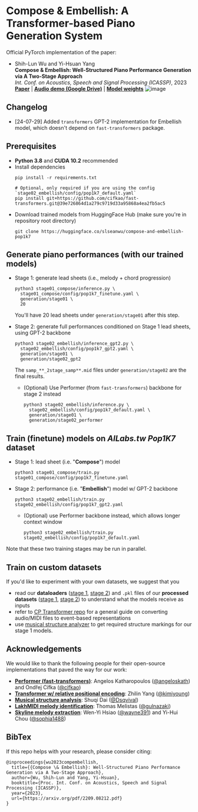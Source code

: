 # Compose & Embellish: A Transformer-based Piano Generation System
Official PyTorch implementation of the paper:
 - Shih-Lun Wu and Yi-Hsuan Yang  
  **Compose & Embellish: Well-Structured Piano Performance Generation via A Two-Stage Approach**  
  _Int. Conf. on Acoustics, Speech and Signal Processing (ICASSP)_, 2023  
   [**Paper**](https://arxiv.org/abs/2209.08212) | [**Audio demo (Google Drive)**](https://bit.ly/comp_embel) | [**Model weights**](https://huggingface.co/slseanwu/compose-and-embellish-pop1k7)
  ![image](https://user-images.githubusercontent.com/31909739/223012496-1c0f3c3c-1aaf-404a-b6ae-a529e8d395d1.png)

## Changelog
  - [24-07-29] Added `transformers` GPT-2 implementation for Embellish model, which doesn't depend on `fast-transformers` package.

## Prerequisites
  - **Python 3.8** and **CUDA 10.2** recommended
  - Install dependencies
    ```
    pip install -r requirements.txt

    # Optional, only required if you are using the config `stage02_embellish/config/pop1k7_default.yaml`
    pip install git+https://github.com/cifkao/fast-transformers.git@39e726864d1a279c9719d33a95868a4ea2fb5ac5
    ```
  - Download trained models from HuggingFace Hub (make sure you're in repository root directory)
    ```
    git clone https://huggingface.co/slseanwu/compose-and-embellish-pop1k7
    ```

## Generate piano performances (with our trained models)
  - Stage 1: generate lead sheets (i.e., melody + chord progression)
    ```
    python3 stage01_compose/inference.py \
      stage01_compose/config/pop1k7_finetune.yaml \
      generation/stage01 \
      20
    ```
    You'll have 20 lead sheets under `generation/stage01` after this step.  
  - Stage 2: generate full performances conditioned on Stage 1 lead sheets, using GPT-2 backbone
    ```
    python3 stage02_embellish/inference_gpt2.py \
      stage02_embellish/config/pop1k7_gpt2.yaml \
      generation/stage01 \
      generation/stage02_gpt2
    ```
    The `samp_**_2stage_samp**.mid` files under `generation/stage02` are the final results.

    - (Optional) Use Performer (from `fast-transformers`) backbone for stage 2 instead
      ```
      python3 stage02_embellish/inference.py \
        stage02_embellish/config/pop1k7_default.yaml \
        generation/stage01 \
        generation/stage02_performer
      ```
    
## Train (finetune) models on _AILabs.tw Pop1K7_ dataset
  - Stage 1: lead sheet (i.e. "**Compose**") model
    ```
    python3 stage01_compose/train.py stage01_compose/config/pop1k7_finetune.yaml
    ```
  - Stage 2: performance (i.e. "**Embellish**") model w/ GPT-2 backbone
    ```
    python3 stage02_embellish/train.py stage02_embellish/config/pop1k7_gpt2.yaml
    ```

    - (Optional) use Performer backbone instead, which allows longer context window
      ```
      python3 stage02_embellish/train.py stage02_embellish/config/pop1k7_default.yaml
      ```
Note that these two training stages may be run in parallel.

## Train on custom datasets
If you'd like to experiment with your own datasets, we suggest that you
  - read our **dataloaders** ([stage 1](https://github.com/slSeanWU/Compose_and_Embellish/blob/main/stage01_compose/dataloader.py), [stage 2](https://github.com/slSeanWU/Compose_and_Embellish/blob/main/stage02_embellish/dataloader.py)) and `.pkl` files of our **processed datasets** ([stage 1](https://huggingface.co/slseanwu/compose-and-embellish-pop1k7/tree/main/datasets/stage01_compose/pop1k7_finetune), [stage 2](https://huggingface.co/slseanwu/compose-and-embellish-pop1k7/tree/main/datasets/stage02_embellish/pop1k7_leedsheet2midi)) to understand what the models receive as inputs
  - refer to [CP Transformer repo](https://github.com/YatingMusic/compound-word-transformer/blob/main/dataset/Dataset.md) for a general guide on converting audio/MIDI files to event-based representations
  - use [musical structure analyzer](https://github.com/Dsqvival/hierarchical-structure-analysis) to get required structure markings for our stage 1 models.

## Acknowledgements
We would like to thank the following people for their open-source implementations that paved the way for our work:
  - [**Performer (fast-transformers)**](https://github.com/cifkao/fast-transformers/tree/39e726864d1a279c9719d33a95868a4ea2fb5ac5): Angelos Katharopoulos ([@angeloskath](https://github.com/angeloskath)) and Ondřej Cífka ([@cifkao](https://github.com/cifkao))
  - [**Transformer w/ relative positional encoding**](https://github.com/kimiyoung/transformer-xl): Zhilin Yang ([@kimiyoung](https://github.com/kimiyoung))
  - [**Musical structure analysis**](https://github.com/Dsqvival/hierarchical-structure-analysis): Shuqi Dai ([@Dsqvival](https://github.com/Dsqvival))
  - [**LakhMIDI melody identification**](https://github.com/gulnazaki/lyrics-melody/tree/main/pre-processing): Thomas Melistas ([@gulnazaki](https://github.com/gulnazaki))
  - [**Skyline melody extraction**](https://github.com/wazenmai/MIDI-BERT/tree/CP/melody_extraction/skyline): Wen-Yi Hsiao ([@wayne391](https://github.com/wayne391)) and Yi-Hui Chou ([@sophia1488](https://github.com/sophia1488))

## BibTex
If this repo helps with your research, please consider citing:
```
@inproceedings{wu2023compembellish,
  title={{Compose \& Embellish}: Well-Structured Piano Performance Generation via A Two-Stage Approach},
  author={Wu, Shih-Lun and Yang, Yi-Hsuan},
  booktitle={Proc. Int. Conf. on Acoustics, Speech and Signal Processing (ICASSP)},
  year={2023},
  url={https://arxiv.org/pdf/2209.08212.pdf}
}
```
